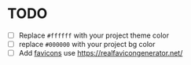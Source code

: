 # TODO

- [ ] Replace `#ffffff` with your project theme color
- [ ] replace `#000000` with your project bg color
- [ ] Add [favicons](./src/icons/) use https://realfavicongenerator.net/
